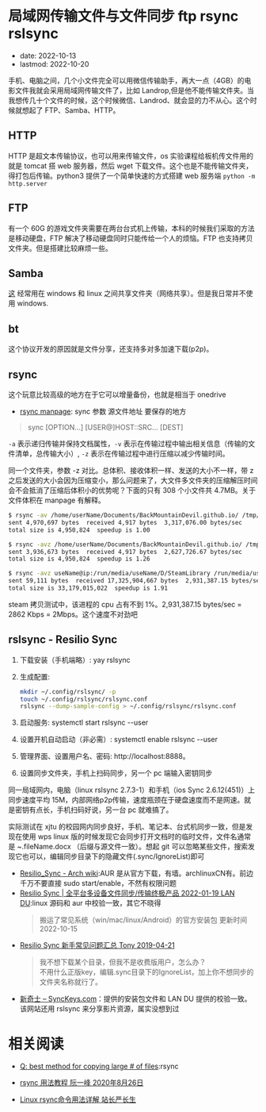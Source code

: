# 局域网传输文件与文件同步 ftp rsync rslsync
- date: 2022-10-13
- lastmod: 2022-10-20

手机、电脑之间，几个小文件完全可以用微信传输助手，再大一点（4GB）的电影文件我就会采用局域网传输文件了，比如 Landrop,但是他不能传输文件夹。当我想传几十个文件的时候，这个时候微信、Landrod、就会显的力不从心。这个时候就想起了 FTP、Samba、HTTP。

## HTTP

HTTP 是超文本传输协议，也可以用来传输文件，os 实验课程给板机传文件用的就是 tomcat 搭 web 服务器，然后 wget 下载文件。这个也是不能传输文件夹，得打包后传输。python3 提供了一个简单快速的方式搭建 web 服务端 `python -m http.server`

## FTP

有一个 60G 的游戏文件夹需要在两台台式机上传输，本科的时候我们采取的方法是移动硬盘，FTP 解决了移动硬盘同时只能传给一个人的烦恼。FTP 也支持拷贝文件夹。但是搭建比较麻烦一些。

## Samba

[这](https://www.samba.org) 经常用在 windows 和 linux 之间共享文件夹（网络共享）。但是我日常并不使用 windows.

## bt

这个协议开发的原因就是文件分享，还支持多对多加速下载(p2p)。

## rsync

这个玩意比较高级的地方在于它可以增量备份，也就是相当于 onedrive

- [rsync manpage](https://download.samba.org/pub/rsync/rsync.1): sync 参数 源文件地址 要保存的地方
> sync [OPTION...] [USER@]HOST::SRC... [DEST]

`-a` 表示递归传输并保持文档属性，`-v` 表示在传输过程中输出相关信息（传输的文件清单，总传输大小）, `-z` 表示在传输过程中进行压缩以减少传输时间。

同一个文件夹，参数 -z 对比。总体积、接收体积一样、发送的大小不一样，带 z 之后发送的大小会因为压缩变小，那么问题来了，大文件多文件夹的压缩解压时间会不会抵消了压缩后体积小的优势呢？下面的只有 308 个小文件共 4.7MB。关于文件体积在 manpage 有解释。

```bash
$ rsync -av /home/userName/Documents/BackMountainDevil.github.io/ /tmp/bmd
sent 4,970,697 bytes  received 4,917 bytes  3,317,076.00 bytes/sec
total size is 4,950,824  speedup is 1.00

$ rsync -avz /home/userName/Documents/BackMountainDevil.github.io/ /tmp/bmd
sent 3,936,673 bytes  received 4,917 bytes  2,627,726.67 bytes/sec
total size is 4,950,824  speedup is 1.26

$ rsync -avz useName@ip:/run/media/useName/D/SteamLibrary /run/media/userName/DATADRIVE1/SteamLibrary   # 拷贝 steam 测试
sent 59,111 bytes  received 17,325,904,667 bytes  2,931,387.15 bytes/sec
total size is 33,179,015,022  speedup is 1.91
```

steam 拷贝测试中，该进程的 cpu 占有不到 1%。2,931,387.15 bytes/sec = 2862 Kbps = 2Mbps。这个速度不对劲吧

## rslsync - Resilio Sync

1. 下载安装（手机端略）: yay rslsync
2. 生成配置: 

    ```bash
    mkdir ~/.config/rslsync/ -p
    touch ~/.config/rslsync/rslsync.conf
    rslsync --dump-sample-config > ~/.config/rslsync/rslsync.conf
    ```

3. 启动服务: systemctl start rslsync --user
4. 设置开机自动启动（非必需）: systemctl enable rslsync --user
5. 管理界面、设置用户名、密码: http://localhost:8888。
6. 设置同步文件夹，手机上扫码同步，另一个 pc 端输入密钥同步

同一局域网内，电脑（linux rslsync 2.7.3-1）和手机（ios Sync 2.6.12(451)）上同步速度平均 15M，内部网络p2p传输，速度瓶颈在于硬盘速度而不是网速。就是密钥有点长，手机扫码好说，另一台 pc 就难搞了。

实际测试在 xjtu 的校园网内同步良好，手机、笔记本、台式机同步一致，但是发现在使用 wps linux 版的时候发现它会同步打开文档时的临时文件，文件名通常是 ~.fileName.docx （后缀与源文件一致）。想起 git 可以忽略某些文件，搜索发现它也可以，编辑同步目录下的隐藏文件(.sync/IgnoreList)即可

- [Resilio_Sync - Arch wiki](https://wiki.archlinux.org/title/Resilio_Sync):AUR 是从官方下载，有墙。archlinuxCN有。前边千万不要直接 sudo start/enable，不然有权限问题
- [Resilio Sync | 全平台多设备文件同步/传输终极产品 2022-01-19 LAN DU](https://zhuanlan.zhihu.com/p/459403503):linux 源码和 aur 中校验一致，其它不晓得
    > 搬运了常见系统（win/mac/linux/Android）的官方安装包 更新时间2022-10-15
- [Resilio Sync 新手常见问题汇总 Tony 2019-04-21](https://www.tonyhead.com/book/export/html/4776)
    > 我不想下载某个目录，但我不是收费版用户，怎么办？  
    不用什么正版key，编辑.sync目录下的IgnoreList，加上你不想同步的文件夹名称就行了。
- [新奇士 – SyncKeys.com](https://www.synckeys.com/)：提供的安装包文件和 LAN DU 提供的校验一致。该网站还用 rslsync 来分享影片资源，属实没想到过

# 相关阅读

- [Q: best method for copying large # of files](https://forum.endeavouros.com/t/q-best-method-for-copying-large-of-files/32727):rsync

- [rsync 用法教程 阮一峰 2020年8月26日](https://www.ruanyifeng.com/blog/2020/08/rsync.html)

- [Linux rsync命令用法详解 站长严长生](http://c.biancheng.net/view/6121.html)
